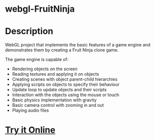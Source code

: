 # webgl-FruitNinja
# Description
WebGL project that implements the basic features of a game engine and demonstrates them by creating a Fruit Ninja clone game.  

The game engine is capable of:
- Rendering objects on the screen
- Reading textures and applying it on objects
- Creating scenes with object parent-child hierarchies
- Applying scripts on objects to specify their behaviour
- Update loop to update objects and their scripts
- Interaction with the objects using the mouse or touch
- Basic physics implementation with gravity
- Basic camera control with zooming in and out
- Playing audio files


# [Try it Online](https://soreing.github.io/webgl-FruitNinja/)